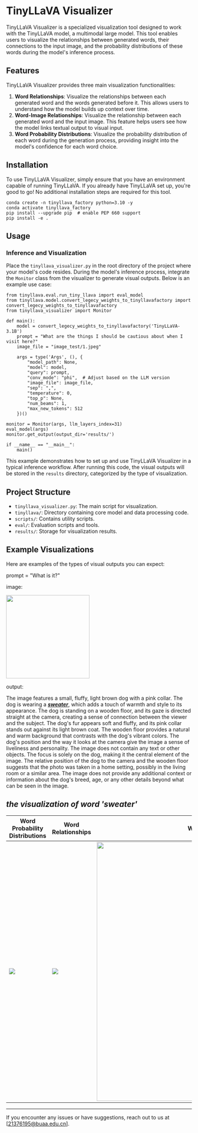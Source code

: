 # TinyLLaVA Visualizer

TinyLLaVA Visualizer is a specialized visualization tool designed to work with the TinyLLaVA model, a multimodal large model. This tool enables users to visualize the relationships between generated words, their connections to the input image, and the probability distributions of these words during the model's inference process.

## Features

TinyLLaVA Visualizer provides three main visualization functionalities:

1. **Word Relationships**: Visualize the relationships between each generated word and the words generated before it. This allows users to understand how the model builds up context over time.
2. **Word-Image Relationships**: Visualize the relationship between each generated word and the input image. This feature helps users see how the model links textual output to visual input.
3. **Word Probability Distributions**: Visualize the probability distribution of each word during the generation process, providing insight into the model's confidence for each word choice.

## Installation

To use TinyLLaVA Visualizer, simply ensure that you have an environment capable of running TinyLLaVA. If you already have TinyLLaVA set up, you're good to go! No additional installation steps are required for this tool.

```
conda create -n tinyllava_factory python=3.10 -y
conda activate tinyllava_factory
pip install --upgrade pip  # enable PEP 660 support
pip install -e .
```

## Usage

### Inference and Visualization

Place the `tinyllava_visualizer.py` in the root directory of the project where your model's code resides. During the model's inference process, integrate the `Monitor` class from the visualizer to generate visual outputs. Below is an example use case:

```
from tinyllava.eval.run_tiny_llava import eval_model
from tinyllava.model.convert_legecy_weights_to_tinyllavafactory import convert_legecy_weights_to_tinyllavafactory
from tinyllava_visualizer import Monitor

def main():
    model = convert_legecy_weights_to_tinyllavafactory('TinyLLaVA-3.1B')
    prompt = "What are the things I should be cautious about when I visit here?"
    image_file = "image_test/1.jpeg"

    args = type('Args', (), {
        "model_path": None,
        "model": model,
        "query": prompt,
        "conv_mode": "phi",  # Adjust based on the LLM version
        "image_file": image_file,
        "sep": ",",
        "temperature": 0,
        "top_p": None,
        "num_beams": 1,
        "max_new_tokens": 512
    })()

monitor = Monitor(args, llm_layers_index=31)
eval_model(args)
monitor.get_output(output_dir='results/')

if __name__ == "__main__":
    main()
```

This example demonstrates how to set up and use TinyLLaVA Visualizer in a typical inference workflow. After running this code, the visual outputs will be stored in the `results` directory, categorized by the type of visualization. 

## Project Structure

- `tinyllava_visualizer.py`: The main script for visualization.
- `tinyllava/`: Directory containing core model and data processing code.
- `scripts/`: Contains utility scripts.
- `eval/`: Evaluation scripts and tools.
- `results/`: Storage for visualization results.

## Example Visualizations

Here are examples of the types of visual outputs you can expect:

prompt = "What is it?"

image:

<img title="" src="https://raw.githubusercontent.com/lingcco/TinyLLaVA_Factory/tinyllava_visualizer/demo/demo_picture.webp" alt="" width="226">

output:

The image features a small, fluffy, light brown dog with a pink collar. The dog is wearing a ***<u>sweater</u>***, which adds a touch of warmth and style to its appearance. The dog is standing on a wooden floor, and its gaze is directed straight at the camera, creating a sense of connection between the viewer and the subject. The dog's fur appears soft and fluffy, and its pink collar stands out against its light brown coat. The wooden floor provides a natural and warm background that contrasts with the dog's vibrant colors. The dog's position and the way it looks at the camera give the image a sense of liveliness and personality. The image does not contain any text or other objects. The focus is solely on the dog, making it the central element of the image. The relative position of the dog to the camera and the wooden floor suggests that the photo was taken in a home setting, possibly in the living room or a similar area. The image does not provide any additional context or information about the dog's breed, age, or any other details beyond what can be seen in the image.

## *the visualization of word 'sweater'*

| Word Probability Distributions                                                                                                    | Word Relationships                                                                                                  | Word-Image Relationships                                                                                                                                     |
| --------------------------------------------------------------------------------------------------------------------------------- | ------------------------------------------------------------------------------------------------------------------- | ------------------------------------------------------------------------------------------------------------------------------------------------------------ |
| ![](https://raw.githubusercontent.com/lingcco/TinyLLaVA_Factory/tinyllava_visualizer/demo/Word%20Probability%20Distributions.png) | ![](https://raw.githubusercontent.com/lingcco/TinyLLaVA_Factory/tinyllava_visualizer/demo/Word%20Relationships.png) | <img src="https://raw.githubusercontent.com/lingcco/TinyLLaVA_Factory/tinyllava_visualizer/demo/Word-Image%20Relationships.png" title="" alt="" width="703"> |

---

If you encounter any issues or have suggestions, reach out to us at [21376195@buaa.edu.cn].
